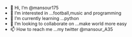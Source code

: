 - 👋 Hi, I’m @mansour175
- 👀 I’m interested in ...football,music and programming
- 🌱 I’m currently learning ...python
- 💞️ I’m looking to collaborate on ...make world more easy
- 📫 How to reach me ...my twitter @mansour_A35

<!---
mansour175/mansour175 is a ✨ special ✨ repository because its `README.md` (this file) appears on your GitHub profile.
You can click the Preview link to take a look at your changes.
--->

